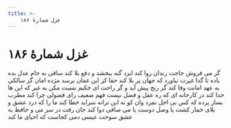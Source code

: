 ```yaml
---
title: >-
    غزل شمارهٔ ۱۸۶
---
```

# غزل شمارهٔ ۱۸۶

گر می فروش حاجت رندان روا کند
ایزد گنه ببخشد و دفع بلا کند
ساقی به جام عدل بده باده تا گدا
غیرت نیاورد که جهان پر بلا کند
حقا کز این غمان برسد مژده امان
گر سالکی به عهد امانت وفا کند
گر رنج پیش آید و گر راحت ای حکیم
نسبت مکن به غیر که این ها خدا کند
در کارخانه ای که ره عقل و فضل نیست
فهم ضعیف رای فضولی چرا کند
مطرب بساز پرده که کس بی اجل نمرد
وان کو نه این ترانه سراید خطا کند
ما را که درد عشق و بلای خمار کشت
یا وصل دوست یا می صافی دوا کند
جان رفت در سر می و حافظ به عشق سوخت
عیسی دمی کجاست که احیای ما کند
